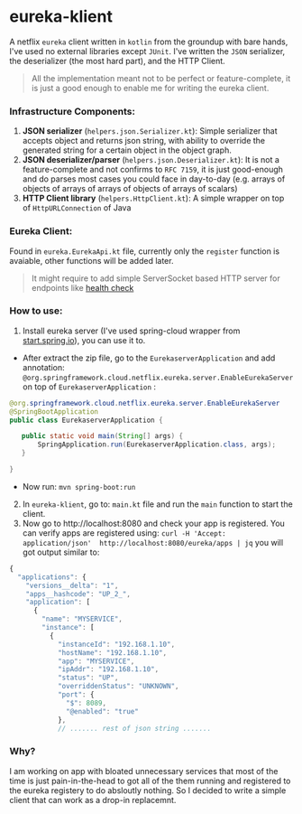 # eureka-klient

A netflix `eureka` client written in `kotlin` from the groundup with bare hands, I've used no external libraries except `JUnit`.
I've written the `JSON` serializer, the deserializer (the most hard part), and the HTTP Client.

> All the implementation meant not to be perfect or feature-complete, it is just a good enough to enable me for writing the eureka client.

### Infrastructure Components:
1. **JSON serializer** (`helpers.json.Serializer.kt`):
Simple serializer that accepts object and returns json string, with ability to override the generated string for a certain object in the object graph.
2. **JSON deserializer/parser** (`helpers.json.Deserializer.kt`):
It is not a feature-complete and not confirms to `RFC 7159`, it is just good-enough and do parses most cases you could face in day-to-day (e.g. arrays of objects of arrays of arrays of objects of arrays of scalars)
3. **HTTP Client library** (`helpers.HttpClient.kt`):
A simple wrapper on top of `HttpURLConnection` of Java

### Eureka Client:
Found in `eureka.EurekaApi.kt` file, currently only the `register` function is avaiable, other functions will be added later. 
> It might require to add simple ServerSocket based HTTP server for endpoints like [health check](https://github.com/Netflix/eureka/wiki/Understanding-eureka-client-server-communication)

### How to use:
1. Install eureka server (I've used spring-cloud wrapper from [start.spring.io](https://start.spring.io/starter.zip?type=maven-project&language=java&bootVersion=2.1.5.RELEASE&baseDir=eurekaserver&groupId=com.example&artifactId=eurekaserver&name=eurekaserver&description=Demo%20project%20for%20Spring%20Boot&packageName=com.example.eurekaserver&packaging=jar&javaVersion=1.8&style=cloud-eureka-server)), you can use it to.

  * After extract the zip file, go to the `EurekaserverApplication` and add annotation: `@org.springframework.cloud.netflix.eureka.server.EnableEurekaServer`  on top of `EurekaserverApplication` :
  ```java
 @org.springframework.cloud.netflix.eureka.server.EnableEurekaServer
 @SpringBootApplication
 public class EurekaserverApplication {

     public static void main(String[] args) {
         SpringApplication.run(EurekaserverApplication.class, args);
     }

 }
 ```
  * Now run:
  `mvn spring-boot:run`
 
2. In `eureka-klient`, go to: `main.kt` file and run the `main` function to start the client.
3. Now go to http://localhost:8080 and check your app is registered. You can verify apps are registered using:
`curl -H 'Accept: application/json'  http://localhost:8080/eureka/apps | jq`
you will got output similar to:
```js
{
  "applications": {
    "versions__delta": "1",
    "apps__hashcode": "UP_2_",
    "application": [
      {
        "name": "MYSERVICE",
        "instance": [
          {
            "instanceId": "192.168.1.10",
            "hostName": "192.168.1.10",
            "app": "MYSERVICE",
            "ipAddr": "192.168.1.10",
            "status": "UP",
            "overriddenStatus": "UNKNOWN",
            "port": {
              "$": 8089,
              "@enabled": "true"
            },
            // ....... rest of json string ....... 
```

### Why?
I am working on app with bloated unnecessary services that most of the time is just pain-in-the-head to got all of the them running and registered to the eureka registery to do absloutly nothing. So I decided to write a simple client that can work as a drop-in replacemnt.

